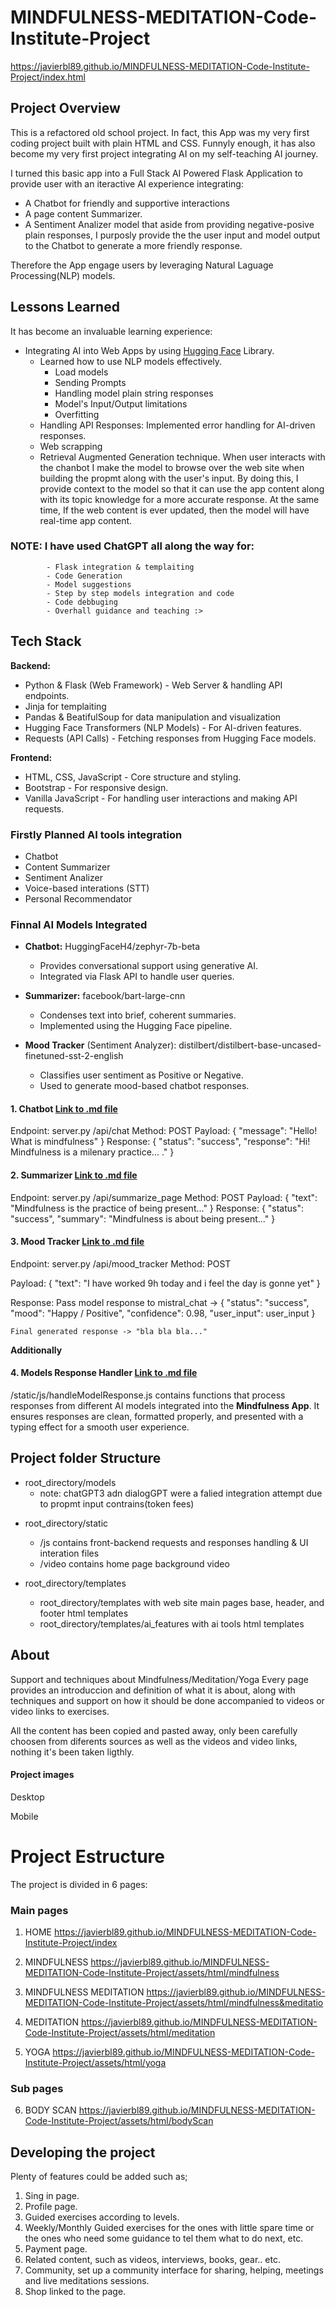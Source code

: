 # MINDFULNESS-MEDITATION-Code-Institute-Project

https://javierbl89.github.io/MINDFULNESS-MEDITATION-Code-Institute-Project/index.html

## Project Overview

This is a refactored old school project. In fact, this App was my very first coding project built with plain HTML and CSS.
Funnyly enough, it has also become my very first project integrating AI on my self-teaching AI journey.

I turned this basic app into a Full Stack AI Powered Flask Application to provide user with an iteractive AI experience integrating:

- A Chatbot for friendly and supportive interactions
- A page content Summarizer.
- A Sentiment Analizer model that aside from providing negative-posive plain responses, I purposly provide the the user input and model output to the Chatbot to generate a more friendly response.


Therefore the App engage users by leveraging Natural Laguage Processing(NLP) models.


## Lessons Learned

 It has become an invaluable learning experience:
 
 - Integrating AI into Web Apps by using [Hugging Face](https://huggingface.co) Library.
    - Learned how to use NLP models effectively.
        * Load models
        * Sending Prompts
        * Handling model plain string responses
        * Model's Input/Output limitations
        * Overfitting
    - Handling API Responses: Implemented error handling for AI-driven responses.
    - Web scrapping
    - Retrieval Augmented Generation technique. When user interacts with the chanbot I make the model to browse over the web site when building the propmt along with the user's input. By doing this, I provide context to the model so that it can use the app content along with its topic knowledge for a more accurate response. At the same time, If the web content is ever updated, then the model will have real-time app content.
 
 ### NOTE: I have used ChatGPT all along the way for:
            - Flask integration & templaiting
            - Code Generation
            - Model suggestions
            - Step by step models integration and code
            - Code debbuging
            - Overhall guidance and teaching :>


## Tech Stack

**Backend:**

- Python & Flask (Web Framework) - Web Server & handling API endpoints.
- Jinja for templaiting
- Pandas & BeatifulSoup for data manipulation and visualization
- Hugging Face Transformers (NLP Models) - For AI-driven features.
- Requests (API Calls) - Fetching responses from Hugging Face models.

**Frontend:**

- HTML, CSS, JavaScript - Core structure and styling.
- Bootstrap - For responsive design.
- Vanilla JavaScript - For handling user interactions and making API requests.



### Firstly Planned AI tools integration

 - Chatbot
 - Content Summarizer
 - Sentiment Analizer
 - Voice-based interations (STT)
 - Personal Recommendator



### Finnal AI Models Integrated

- **Chatbot:** HuggingFaceH4/zephyr-7b-beta 
  * Provides conversational support using generative AI.
  * Integrated via Flask API to handle user queries.

- **Summarizer:** facebook/bart-large-cnn
  * Condenses text into brief, coherent summaries.
  * Implemented using the Hugging Face pipeline.

- **Mood Tracker** (Sentiment Analyzer): distilbert/distilbert-base-uncased-finetuned-sst-2-english
  * Classifies user sentiment as Positive or Negative.
  * Used to generate mood-based chatbot responses.



#### 1. Chatbot [Link to .md file](/Chatbot%20Model.md)

Endpoint: server.py /api/chat
Method: POST
Payload: { "message": "Hello! What is mindfulness" }
Response: { "status": "success", "response": "Hi! Mindfulness is a milenary practice... ." }

#### 2. Summarizer [Link to .md file](/Content%Summarizer%Model.md)

Endpoint: server.py /api/summarize_page
Method: POST
Payload: { "text": "Mindfulness is the practice of being present..." }
Response: { "status": "success", "summary": "Mindfulness is about being present..." }

#### 3. Mood Tracker [Link to .md file](/Mood%Tracker.md)

Endpoint: server.py /api/mood_tracker
Method: POST

Payload: { "text": "I have worked 9h today and i feel the day is gonne yet" }

Response: Pass model response to mistral_chat -> { "status": "success", "mood": "Happy / Positive", "confidence": 0.98, "user_input": user_input }
    
    Final generated response -> "bla bla bla..."

**Additionally**

 #### 4. Models Response Handler [Link to .md file](/Models%Response%Handler.md)
  /static/js/handleModelResponse.js contains functions that process responses from different AI models integrated into the **Mindfulness App**. It ensures responses are clean, formatted properly, and presented with a typing effect for a smooth user experience.


[](/static/images/ai_tools.png)


## Project folder Structure

- root_directory/models
    * note: chatGPT3 adn dialogGPT were a falied integration attempt due to propmt input contrains(token fees)

[](/static/images/models_directory.png)


- root_directory/static

    * /js contains front-backend requests and responses handling & UI interation files
    * /video contains home page background video

[](/static/images/static_directory.png.png)


- root_directory/templates

    * root_directory/templates with web site main pages base, header, and footer html templates
    * root_directory/templates/ai_features with ai tools html templates


[](/static/images/static_directory.png.png)



## About

Support and techniques about Mindfulness/Meditation/Yoga
Every page provides an introduccion and definition of what it is about, along with techniques and support on how it should be done accompanied to videos or video links to exercises.

All the content has been copied and pasted away, only been carefully choosen from diferents sources as well as the videos and video links, nothing it's been taken ligthly.


#### Project images

Desktop
[](/static/images/Captura%20de%20pantalla%20(25).png)
[](/static/images/Captura%20de%20pantalla%20(26).png)
[](/static/images/Captura%20de%20pantalla%20(27).png)

Mobile
[](/static/images/Captura%20de%20pantalla%20(30).png)
[](/static/images/Captura%20de%20pantalla%20(31).png)
[](/static/images/Captura%20de%20pantalla%20(32).png)


# Project Estructure

The project is divided in 6 pages:

### Main pages
1. HOME
https://javierbl89.github.io/MINDFULNESS-MEDITATION-Code-Institute-Project/index

2. MINDFULNESS
https://javierbl89.github.io/MINDFULNESS-MEDITATION-Code-Institute-Project/assets/html/mindfulness

3. MINDFULNESS MEDITATION
https://javierbl89.github.io/MINDFULNESS-MEDITATION-Code-Institute-Project/assets/html/mindfulness&meditatio

4. MEDITATION
https://javierbl89.github.io/MINDFULNESS-MEDITATION-Code-Institute-Project/assets/html/meditation

5. YOGA
https://javierbl89.github.io/MINDFULNESS-MEDITATION-Code-Institute-Project/assets/html/yoga

### Sub pages
6. BODY SCAN
https://javierbl89.github.io/MINDFULNESS-MEDITATION-Code-Institute-Project/assets/html/bodyScan


## Developing the project

Plenty of features could be added such as;

1. Sing in page.
2. Profile page.
3. Guided exercises according to levels.
4. Weekly/Monthly Guided exercises for the ones with little spare time or the ones who need some guidance to tel them what to do next, etc.
5. Payment page.
6. Related content, such as videos, interviews, books, gear.. etc.
7. Community, set up a community interface for sharing, helping, meetings and live meditations sessions.
8. Shop linked to the page.
